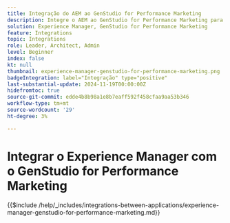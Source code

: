 ```yaml
---
title: Integração do AEM ao GenStudio for Performance Marketing
description: Integre o AEM ao GenStudio for Performance Marketing para acelerar a cadeia de fornecimento de conteúdo.
solution: Experience Manager, GenStudio for Performance Marketing
feature: Integrations
topic: Integrations
role: Leader, Architect, Admin
level: Beginner
index: false
kt: null
thumbnail: experience-manager-genstudio-for-performance-marketing.png
badgeIntegration: label="Integração" type="positive"
last-substantial-update: 2024-11-19T00:00:00Z
hidefromtoc: true
source-git-commit: edde4b8b98a1e8b7eaff592f458cfaa9aa53b346
workflow-type: tm+mt
source-wordcount: '29'
ht-degree: 3%

---
```


# Integrar o Experience Manager com o GenStudio for Performance Marketing

{{$include /help/_includes/integrations-between-applications/experience-manager-genstudio-for-performance-marketing.md}}
